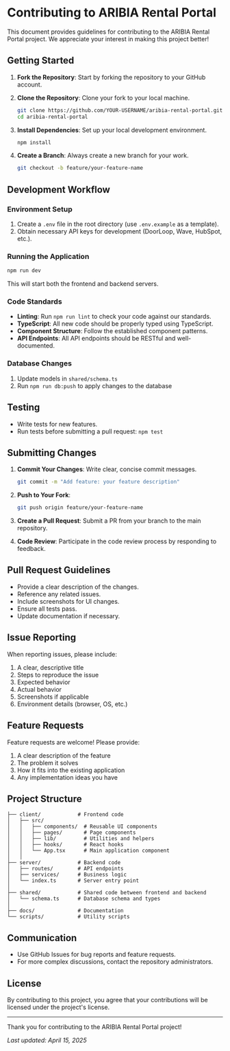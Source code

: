 # Contributing to ARIBIA Rental Portal

This document provides guidelines for contributing to the ARIBIA Rental Portal project. We appreciate your interest in making this project better!

## Getting Started

1. **Fork the Repository**: Start by forking the repository to your GitHub account.

2. **Clone the Repository**: Clone your fork to your local machine.
   ```bash
   git clone https://github.com/YOUR-USERNAME/aribia-rental-portal.git
   cd aribia-rental-portal
   ```

3. **Install Dependencies**: Set up your local development environment.
   ```bash
   npm install
   ```

4. **Create a Branch**: Always create a new branch for your work.
   ```bash
   git checkout -b feature/your-feature-name
   ```

## Development Workflow

### Environment Setup

1. Create a `.env` file in the root directory (use `.env.example` as a template).
2. Obtain necessary API keys for development (DoorLoop, Wave, HubSpot, etc.).

### Running the Application

```bash
npm run dev
```

This will start both the frontend and backend servers.

### Code Standards

- **Linting**: Run `npm run lint` to check your code against our standards.
- **TypeScript**: All new code should be properly typed using TypeScript.
- **Component Structure**: Follow the established component patterns.
- **API Endpoints**: All API endpoints should be RESTful and well-documented.

### Database Changes

1. Update models in `shared/schema.ts`
2. Run `npm run db:push` to apply changes to the database

## Testing

- Write tests for new features.
- Run tests before submitting a pull request: `npm test`

## Submitting Changes

1. **Commit Your Changes**: Write clear, concise commit messages.
   ```bash
   git commit -m "Add feature: your feature description"
   ```

2. **Push to Your Fork**:
   ```bash
   git push origin feature/your-feature-name
   ```

3. **Create a Pull Request**: Submit a PR from your branch to the main repository.

4. **Code Review**: Participate in the code review process by responding to feedback.

## Pull Request Guidelines

- Provide a clear description of the changes.
- Reference any related issues.
- Include screenshots for UI changes.
- Ensure all tests pass.
- Update documentation if necessary.

## Issue Reporting

When reporting issues, please include:

1. A clear, descriptive title
2. Steps to reproduce the issue
3. Expected behavior
4. Actual behavior
5. Screenshots if applicable
6. Environment details (browser, OS, etc.)

## Feature Requests

Feature requests are welcome! Please provide:

1. A clear description of the feature
2. The problem it solves
3. How it fits into the existing application
4. Any implementation ideas you have

## Project Structure

```
├── client/            # Frontend code
│   ├── src/
│   │   ├── components/  # Reusable UI components
│   │   ├── pages/       # Page components
│   │   ├── lib/         # Utilities and helpers
│   │   ├── hooks/       # React hooks
│   │   └── App.tsx      # Main application component
│   │
├── server/            # Backend code
│   ├── routes/        # API endpoints
│   ├── services/      # Business logic
│   └── index.ts       # Server entry point
│
├── shared/            # Shared code between frontend and backend
│   └── schema.ts      # Database schema and types
│
├── docs/              # Documentation
└── scripts/           # Utility scripts
```

## Communication

- Use GitHub Issues for bug reports and feature requests.
- For more complex discussions, contact the repository administrators.

## License

By contributing to this project, you agree that your contributions will be licensed under the project's license.

---

Thank you for contributing to the ARIBIA Rental Portal project!

*Last updated: April 15, 2025*
